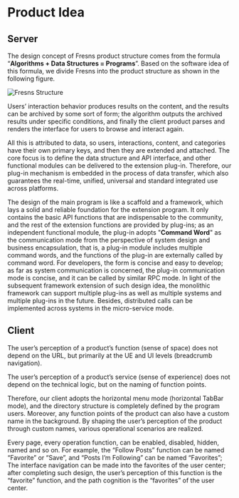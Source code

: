 # Product Idea

## Server

The design concept of Fresns product structure comes from the formula “**Algorithms + Data Structures = Programs**”. Based on the software idea of this formula, we divide Fresns into the product structure as shown in the following figure.

![Fresns Structure](https://assets.fresns.com/images/wikis/references/idea.png)

Users’ interaction behavior produces results on the content, and the results can be archived by some sort of form; the algorithm outputs the archived results under specific conditions, and finally the client product parses and renders the interface for users to browse and interact again.

All this is attributed to data, so users, interactions, content, and categories have their own primary keys, and then they are extended and attached. The core focus is to define the data structure and API interface, and other functional modules can be delivered to the extension plug-in. Therefore, our plug-in mechanism is embedded in the process of data transfer, which also guarantees the real-time, unified, universal and standard integrated use across platforms.

The design of the main program is like a scaffold and a framework, which lays a solid and reliable foundation for the extension program. It only contains the basic API functions that are indispensable to the community, and the rest of the extension functions are provided by plug-ins; as an independent functional module, the plug-in adopts "**Command Word**" as the communication mode from the perspective of system design and business encapsulation, that is, a plug-in module includes multiple command words, and the functions of the plug-in are externally called by command word. For developers, the form is concise and easy to develop; as far as system communication is concerned, the plug-in communication mode is concise, and it can be called by similar RPC mode. In light of the subsequent framework extension of such design idea, the monolithic framework can support multiple plug-ins as well as multiple systems and multiple plug-ins in the future. Besides, distributed calls can be implemented across systems in the micro-service mode.

## Client

The user’s perception of a product’s function (sense of space) does not depend on the URL, but primarily at the UE and UI levels (breadcrumb navigation).

The user’s perception of a product’s service (sense of experience) does not depend on the technical logic, but on the naming of function points.

Therefore, our client adopts the horizontal menu mode (horizontal TabBar mode), and the directory structure is completely defined by the program users. Moreover, any function points of the product can also have a custom name in the background. By shaping the user’s perception of the product through custom names, various operational scenarios are realized.

Every page, every operation function, can be enabled, disabled, hidden, named and so on. For example, the “Follow Posts” function can be named “Favorite” or “Save”, and “Posts I’m Following” can be named “Favorites”; The interface navigation can be made into the favorites of the user center; after completing such design, the user’s perception of this function is the “favorite” function, and the path cognition is the “favorites” of the user center.
